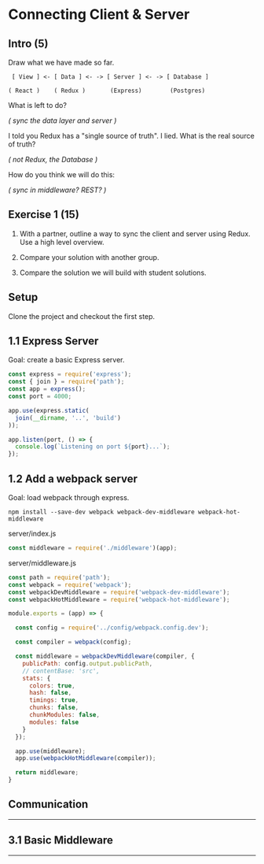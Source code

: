 # Connecting Client & Server

## Intro (5)

Draw what we have made so far.

```
 [ View ] <- [ Data ] <- -> [ Server ] <- -> [ Database ]

( React )    ( Redux )       (Express)        (Postgres)
```

What is left to do?

*( sync the data layer and server )*

I told you Redux has a "single source of truth". I lied. What is the real source of truth?

*( not Redux, the Database )*

How do you think we will do this:

*( sync in middleware? REST? )*

## Exercise 1 (15)

1. With a partner, outline a way to sync the client and server using Redux. Use a high level overview.

2. Compare your solution with another group.

3. Compare the solution we will build with student solutions.

## Setup

Clone the project and checkout the first step.

## 1.1 Express Server

Goal: create a basic Express server.

```js
const express = require('express');
const { join } = require('path');
const app = express();
const port = 4000;

app.use(express.static(
  join(__dirname, '..', 'build')
));

app.listen(port, () => {
  console.log(`Listening on port ${port}...`);
});
```


## 1.2 Add a webpack server

Goal: load webpack through express.

`npm install --save-dev webpack webpack-dev-middleware webpack-hot-middleware`

server/index.js

```js
const middleware = require('./middleware')(app);
```

server/middleware.js

```js
const path = require('path');
const webpack = require('webpack');
const webpackDevMiddleware = require('webpack-dev-middleware');
const webpackHotMiddleware = require('webpack-hot-middleware');

module.exports = (app) => {

  const config = require('../config/webpack.config.dev');

  const compiler = webpack(config);

  const middleware = webpackDevMiddleware(compiler, {
    publicPath: config.output.publicPath,
    // contentBase: 'src',
    stats: {
      colors: true,
      hash: false,
      timings: true,
      chunks: false,
      chunkModules: false,
      modules: false
    }
  });

  app.use(middleware);
  app.use(webpackHotMiddleware(compiler));

  return middleware;
}
```


## Communication

---

## 3.1 Basic Middleware

---
